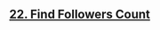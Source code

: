 <h2><a href="https://leetcode.com/problems/find-followers-count/?envType=study-plan&id=sql-i">22. Find Followers Count